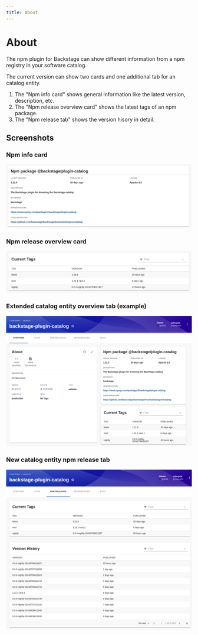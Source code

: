 ```yaml
---
title: About
---
```


# About

The npm plugin for Backstage can show different information from a npm registry in your software catalog.

The current version can show two cards and one additional tab for an catalog entity.

1. The "Npm info card" shows general information like the latest version, description, etc.
2. The "Npm release overview card" shows the latest tags of an npm package.
3. The "Npm release tab" shows the version hisory in detail.

## Screenshots

### Npm info card

![Screenshot](https://raw.githubusercontent.com/backstage/community-plugins/main/workspaces/npm/docs/npm-info-card.png)

### Npm release overview card

![Screenshot](https://raw.githubusercontent.com/backstage/community-plugins/main/workspaces/npm/docs/npm-release-overview-card.png)

### Extended catalog entity overview tab (example)

![Screenshot](https://raw.githubusercontent.com/backstage/community-plugins/main/workspaces/npm/docs/catalog-entity-overview-tab.png)

### New catalog entity npm release tab

![Screenshot](https://raw.githubusercontent.com/backstage/community-plugins/main/workspaces/npm/docs/catalog-entity-npm-release-tab.png)
